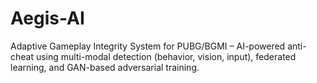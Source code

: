 # Aegis-AI
Adaptive Gameplay Integrity System for PUBG/BGMI – AI-powered anti-cheat using multi-modal detection (behavior, vision, input), federated learning, and GAN-based adversarial training.
